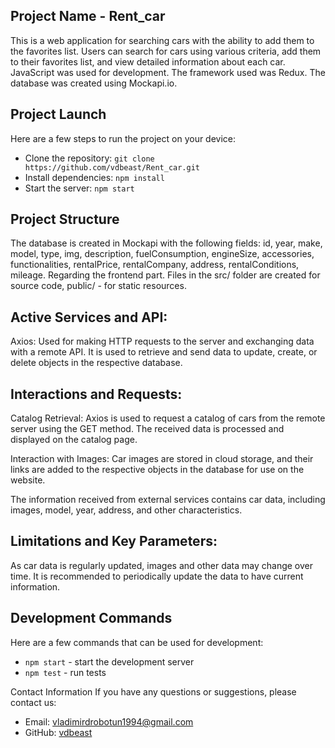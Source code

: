 ## Project Name - Rent_car

This is a web application for searching cars with the ability to add them to the favorites list. Users can search for cars using various criteria, add them to their favorites list, and view detailed information about each car. JavaScript was used for development. The framework used was Redux. The database was created using Mockapi.io.

## Project Launch

Here are a few steps to run the project on your device:

- Clone the repository: `git clone https://github.com/vdbeast/Rent_car.git`
- Install dependencies: `npm install`
- Start the server: `npm start`

## Project Structure

The database is created in Mockapi with the following fields: id, year, make, model, type, img, description, fuelConsumption, engineSize, accessories, functionalities, rentalPrice, rentalCompany, address, rentalConditions, mileage. Regarding the frontend part. Files in the src/ folder are created for source code, public/ - for static resources.

## Active Services and API:

Axios: Used for making HTTP requests to the server and exchanging data with a remote API. It is used to retrieve and send data to update, create, or delete objects in the respective database.

## Interactions and Requests:

Catalog Retrieval: Axios is used to request a catalog of cars from the remote server using the GET method. The received data is processed and displayed on the catalog page.

Interaction with Images: Car images are stored in cloud storage, and their links are added to the respective objects in the database for use on the website.

The information received from external services contains car data, including images, model, year, address, and other characteristics.

## Limitations and Key Parameters:

As car data is regularly updated, images and other data may change over time. It is recommended to periodically update the data to have current information.

## Development Commands

Here are a few commands that can be used for development:

- `npm start` - start the development server
- `npm test` - run tests

Contact Information
If you have any questions or suggestions, please contact us:

- Email: vladimirdrobotun1994@gmail.com
- GitHub: [vdbeast](https://github.com/vdbeast)
